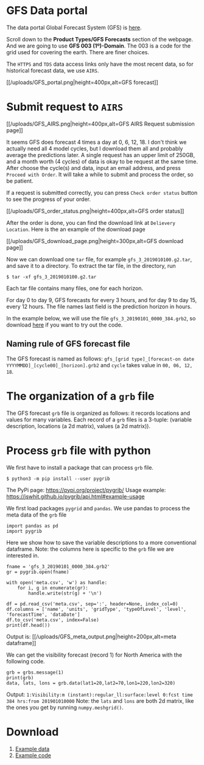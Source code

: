# GFS Data portal
The data portal Global Forecast System (GFS) is [here](https://www.ncdc.noaa.gov/data-access/model-data/model-datasets/global-forcast-system-gfs).

Scroll down to the **Product Types/GFS Forecasts** section of the webpage.
And we are going to use **GFS 003 (1º)-Domain**. 
The 003 is a code for the grid used for covering the earth. There are finer choices.  

The `HTTPS` and `TDS` data access links only have the most recent data, so for historical forecast data, we use `AIRS`.

[[/uploads/GFS_portal.png|height=400px,alt=GFS forecast]]

# Submit request to `AIRS`

[[/uploads/GFS_AIRS.png|height=400px,alt=GFS AIRS Request submission page]]

It seems GFS does forecast 4 times a day at 0, 6, 12, 18. I don't think we actually need all 4 model cycles, but I download them all and probably average the predictions later. A single request has an upper limit of 250GB, and a month worth (4 cycles) of data is okay to be request at the same time. After choose the cycle(s) and data, input an email address, and press `Proceed with Order`. It will take a while to submit and process the order, so be patient. 

If a request is submitted correctly, you can press `Check order status` button to see the progress of your order.

[[/uploads/GFS_order_status.png|height=400px,alt=GFS order status]]

After the order is done, you can find the download link at `Delievery Location`. Here is the an example of the download page

[[/uploads/GFS_download_page.png|height=300px,alt=GFS download page]]

Now we can download one `tar` file, for example `gfs_3_2019010100.g2.tar`, and save it to a directory. To extract the tar file, in the directory, run
```
$ tar -xf gfs_3_2019010100.g2.tar
```
Each tar file contains many files, one for each horizon. 

For day 0 to day 9, GFS forecasts for every 3 hours, and for day 9 to day 15, every 12 hours. The file names last field is the prediction horizon in hours. 

In the example below, we will use the file `gfs_3_20190101_0000_384.grb2`, so download [here](/uploads/gfs_3_20190101_0000_384.grb2) if you want to try out the code.

## Naming rule of GFS forecast file
The GFS forecast is named as follows: `gfs_[grid type]_[forecast-on date YYYYMMDD]_[cycle00]_[horizon].grb2` and `cycle` takes value in `00, 06, 12, 18`.

# The organization of a `grb` file
The GFS forecast `grb` file is organized as follows: it records locations and values for many variables. Each record of a `grb` files is a 3-tuple: (variable description, locations (a 2d matrix), values (a 2d matrix)).

# Process `grb` file with python
We first have to install a package that can process `grb` file. 
```
$ python3 -m pip install --user pygrib
```
The PyPi page: https://pypi.org/project/pygrib/
Usage example: https://jswhit.github.io/pygrib/api.html#example-usage

We first load packages `pygrid` and `pandas`. We use pandas to process the meta data of the `grb` file 
```
import pandas as pd
import pygrib
```
Here we show how to save the variable descriptions to a more conventional dataframe. 
Note: the columns here is specific to the `grb` file we are interested in. 
```
fname = 'gfs_3_20190101_0000_384.grb2'
gr = pygrib.open(fname)

with open('meta.csv', 'w') as handle:
    for i, g in enumerate(gr):
        handle.write(str(g) + '\n')

df = pd.read_csv('meta.csv', sep=':', header=None, index_col=0)
df.columns = ['name', 'units', 'gridType', 'typeOfLevel', 'level', 'forecastTime', 'dataDate']
df.to_csv('meta.csv', index=False)
print(df.head())
```
Output is:
[[/uploads/GFS_meta_output.png|height=200px,alt=meta dataframe]]

We can get the visibility forecast (record 1) for North America with the following code.
```
grb = grbs.message(1)
print(grb)
data, lats, lons = grb.data(lat1=20,lat2=70,lon1=220,lon2=320)
```
Output: `1:Visibility:m (instant):regular_ll:surface:level 0:fcst time 384 hrs:from 201901010000`
Note: the `lats` and `lons` are both 2d matrix, like the ones you get by running `numpy.meshgrid()`.


# Download
1. [Example data](/uploads/gfs_3_20190101_0000_384.grb2)
2. [Example code](/uploads/pygrib_example.py)